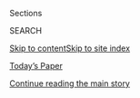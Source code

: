 <div id="app">

<div>

<div class="NYTAppHideMasthead css-zz1s19 e1suatyy0">

<div class="section css-ui9rw0 e1suatyy2">

<div class="css-11hrj97 er09x8g0">

<div class="css-6n7j50">

</div>

<span class="css-1dv1kvn">Sections</span>

<div class="css-10488qs">

<span class="css-1dv1kvn">SEARCH</span>

</div>

[Skip to content](#site-content)[Skip to site index](#site-index)

</div>

<div class="css-10698na e1huz5gh0">

</div>

</div>

<div id="masthead-bar-one" class="section hasLinks css-15hmgas e1csuq9d3">

<div class="css-uqyvli e1csuq9d0">

</div>

<div class="css-1uqjmks e1csuq9d1">

</div>

<div class="css-9e9ivx">

[](https://myaccount.nytimes.com/auth/login?response_type=cookie&client_id=vi)

</div>

<div class="css-1bvtpon e1csuq9d2">

[Today’s Paper](https://www.nytimes.com/section/todayspaper)

</div>

</div>

</div>

</div>

<div data-aria-hidden="false">

<div id="site-content" role="main">

<div id="top-wrapper" class="css-15p45cc eaca97t0" type="top">

<div id="top-slug" class="css-19x0jxb eaca97t1" hidden="">

Advertisement

</div>

[Continue reading the main story](#after-top)

<div class="ad top-wrapper" style="text-align:center;height:100%;display:block;min-height:90px">

<div id="top" class="place-ad" data-position="top" data-size-key="top">

</div>

</div>

<div id="after-top">

</div>

</div>

<div id="collection-paul-krugman" class="section css-15h4p1b e9abtgs0">

<div class="css-1j21atc e1svk9qx1">

<div class="css-fmiefx e1svk9qx2">

<div class="css-1hk7r2m eu54l5x0">

<div id="sponsor-wrapper" class="css-7a1pgi eaca97t0" type="sponsor" hidden="">

<div id="sponsor-slug" class="css-1l4mleb eaca97t1" hidden="">

Supported by

</div>

[Continue reading the main story](#after-sponsor)

<div id="sponsor" class="ad sponsor-wrapper" style="text-align:left;height:100%;display:block">

</div>

<div id="after-sponsor">

</div>

</div>

</div>

### <span class="css-1032l74 ezz4tcd1">[Opinion](/section/opinion)</span>

</div>

<div class="css-nfcc9b e1svk9qx3">

<div class="css-zpl4ow e1svk9qx7">

![avatar](https://static01.nyt.com/images/2018/04/02/opinion/paul-krugman/paul-krugman-thumbLarge.png)

</div>

<div class="css-vl9dhg e1svk9qx5">

<div class="css-1nrhkj6 e1svk9qx6">

# Paul Krugman

<div class="follow-button-placeholder" data-collection-id="">

</div>

</div>

## <span>Macroeconomics, trade, health care, social policy and politics.</span> <span class="css-dd5dyy">More**</span>

</div>

</div>

## <span>Macroeconomics, trade, health care, social policy and politics.</span> <span class="css-dd5dyy">More**</span>

</div>

<div class="css-1ywsdp4">

Paul Krugman joined The New York Times in 1999 as an Op-Ed columnist. He
is distinguished professor in the Graduate Center Economics Ph.D.
program and distinguished scholar at the Luxembourg Income Study Center
at the City University of New York. In addition, he is professor
emeritus of Princeton University’s Woodrow Wilson School.

In 2008, Mr. Krugman was the sole recipient of the Nobel Memorial Prize
in Economic Sciences for his work on international trade theory.

Mr. Krugman received his B.A. from Yale University in 1974 and his Ph.D.
from M.I.T. in 1977. He has taught at Yale, M.I.T. and Stanford. At
M.I.T. he became the Ford International Professor of Economics.

Mr. Krugman is the author or editor of 27 books and more than 200 papers
in professional journals and edited volumes. His professional reputation
rests largely on work in international trade and finance; he is one of
the founders of the “new trade theory,” a major rethinking of the theory
of international trade. In recognition of that work, in 1991 the
American Economic Association awarded him its John Bates Clark medal.
Mr. Krugman’s current academic research is focused on economic and
currency crises.

At the same time, Mr. Krugman has written extensively for a broader
public audience. Some of his articles on economic issues, originally
published in Foreign Affairs, Harvard Business Review, Scientific
American and other journals, are reprinted in Pop Internationalism and
The Accidental Theorist.

[Sign up for his weekly newsletter
here.](https://www.nytimes.com/newsletters/paul-krugman)

</div>

<div class="css-1rclpnj ekkqrpp0">

</div>

<div class="css-185go5a e1o5byef0">

<div class="css-15cbhtu">

  - [Latest](#stream-panel)
  - <span class="css-6n7j50">Search</span>
    <div class="control">
    <div class="label-container css-1dv1kvn">
    Search
    </div>
    <div class="css-wm4t3d">
    **<span id="clear-search-input" class="css-1dv1kvn">Clear this text
    input</span>
    </div>
    </div>
    <span class="css-1iovbfw"></span>

<div id="stream-panel" class="section css-8msx5b e1jz0cab1">

<div class="css-13mho3u">

1.  
    
    <div class="css-1cp3ece">
    
    <div class="css-1l4spti">
    
    [](/2020/08/06/opinion/coronavirus-us-recession.html)
    
    <div class="css-79elbk">
    
    ![](https://static01.nyt.com/images/2020/08/08/opinion/06krugmanWeb/06krugmanWeb-thumbWide.jpg?quality=75&auto=webp&disable=upscale)
    
    </div>
    
    ## Coming Next: The Greater Recession
    
    The suspension of federal benefits would create damage almost as
    terrifying as the economic effects of the coronavirus.
    
    <div class="css-1nqbnmb ea5icrr0">
    
    By <span class="css-1n7hynb">Paul Krugman</span>
    
    </div>
    
    </div>
    
    <div class="css-1lc2l26 e1xfvim33">
    
    </div>
    
    </div>

2.  
    
    <div class="css-1cp3ece">
    
    <div class="css-1l4spti">
    
    [](/2020/08/03/opinion/republicans-unemployed-coronavirus.html)
    
    <div class="css-79elbk">
    
    ![](https://static01.nyt.com/images/2020/08/03/opinion/03krugmanWe/03krugmanWe-thumbWide-v2.jpg?quality=75&auto=webp&disable=upscale)
    
    </div>
    
    ## The Unemployed Stare Into the Abyss. Republicans Look Away.
    
    The cruelty and ignorance of Trump and his allies are creating
    another gratuitous disaster.
    
    <div class="css-1nqbnmb ea5icrr0">
    
    By <span class="css-1n7hynb">Paul Krugman</span>
    
    </div>
    
    </div>
    
    <div class="css-1lc2l26 e1xfvim33">
    
    </div>
    
    </div>

3.  
    
    <div class="css-1cp3ece">
    
    <div class="css-1l4spti">
    
    [](/2020/07/30/opinion/trump-coronavirus-economy.html)
    
    <div class="css-79elbk">
    
    ![](https://static01.nyt.com/images/2020/07/30/opinion/30krugmanWeb/30krugmanWeb-thumbWide.jpg?quality=75&auto=webp&disable=upscale)
    
    </div>
    
    ## The Nightmare on Pennsylvania Avenue
    
    Trump is the kind of boss who can’t do the job — and won’t go away.
    
    <div class="css-1nqbnmb ea5icrr0">
    
    By <span class="css-1n7hynb">Paul Krugman</span>
    
    </div>
    
    </div>
    
    <div class="css-1lc2l26 e1xfvim33">
    
    </div>
    
    </div>

4.  
    
    <div class="css-1cp3ece">
    
    <div class="css-1l4spti">
    
    [](/2020/07/27/opinion/us-republicans-coronavirus.html)
    
    <div class="css-79elbk">
    
    ![](https://static01.nyt.com/images/2020/07/27/opinion/27krugmanWeb/27krugmanWeb-thumbWide.jpg?quality=75&auto=webp&disable=upscale)
    
    </div>
    
    ## The Cult of Selfishness Is Killing America
    
    The right has made irresponsible behavior a key principle.
    
    <div class="css-1nqbnmb ea5icrr0">
    
    By <span class="css-1n7hynb">Paul Krugman</span>
    
    </div>
    
    <div class="css-185051n">
    
    [阅读简体中文版](https://cn.nytimes.com/opinion/20200728/us-republicans-coronavirus/ "Read in Simplified Chinese")[閱讀繁體中文版](https://cn.nytimes.com/opinion/20200728/us-republicans-coronavirus/zh-hant/ "Read in Traditional Chinese")
    
    </div>
    
    </div>
    
    <div class="css-1lc2l26 e1xfvim33">
    
    </div>
    
    </div>

5.  
    
    <div class="css-1cp3ece">
    
    <div class="css-1l4spti">
    
    [](/2020/07/23/opinion/us-italy-coronavirus.html)
    
    <div class="css-79elbk">
    
    ![](https://static01.nyt.com/images/2020/07/23/opinion/23krugmanWeb/23krugmanWeb-thumbWide.jpg?quality=75&auto=webp&disable=upscale)
    
    </div>
    
    ## Why Can’t Trump’s America Be Like Italy?
    
    On the coronavirus, the “sick man of Europe” puts us to shame.
    
    <div class="css-1nqbnmb ea5icrr0">
    
    By <span class="css-1n7hynb">Paul Krugman</span>
    
    </div>
    
    </div>
    
    <div class="css-1lc2l26 e1xfvim33">
    
    </div>
    
    </div>

6.  
    
    <div class="css-1cp3ece">
    
    <div class="css-1l4spti">
    
    [](/2020/07/20/opinion/trump-coronavirus-testing.html)
    
    <div class="css-79elbk">
    
    ![](https://static01.nyt.com/images/2020/07/20/opinion/20krugmanWeb/20krugmanWeb-thumbWide.jpg?quality=75&auto=webp&disable=upscale)
    
    </div>
    
    ## What You Don’t Know Can’t Hurt Trump
    
    “Slow the testing down,” he said, and it’s happening.
    
    <div class="css-1nqbnmb ea5icrr0">
    
    By <span class="css-1n7hynb">Paul Krugman</span>
    
    </div>
    
    </div>
    
    <div class="css-1lc2l26 e1xfvim33">
    
    </div>
    
    </div>

7.  
    
    <div class="css-1cp3ece">
    
    <div class="css-1l4spti">
    
    [](/2020/07/18/opinion/republicans-keep-flunking-microbe-economics.html)
    
    <div class="css-79elbk">
    
    ![](https://static01.nyt.com/images/2020/07/18/opinion/18krugman2/18krugman2-thumbWide.jpg?quality=75&auto=webp&disable=upscale)
    
    </div>
    
    ## Republicans Keep Flunking Microbe Economics
    
    Getting other people sick isn’t an “individual choice.”
    
    <div class="css-1nqbnmb ea5icrr0">
    
    By <span class="css-1n7hynb">Paul Krugman</span>
    
    </div>
    
    </div>
    
    <div class="css-1lc2l26 e1xfvim33">
    
    </div>
    
    </div>

8.  
    
    <div class="css-1cp3ece">
    
    <div class="css-1l4spti">
    
    [](/2020/07/16/opinion/coronavirus-economy-unemployment.html)
    
    <div class="css-79elbk">
    
    ![](https://static01.nyt.com/images/2020/07/16/opinion/16krugmanWeb/merlin_173028825_fdf86537-fb18-4527-873f-051d0579b13c-thumbWide.jpg?quality=75&auto=webp&disable=upscale)
    
    </div>
    
    ## The Next Disaster Is Just a Few Days Away
    
    Millions of unemployed Americans face imminent catastrophe.
    
    <div class="css-1nqbnmb ea5icrr0">
    
    By <span class="css-1n7hynb">Paul Krugman</span>
    
    </div>
    
    </div>
    
    <div class="css-1lc2l26 e1xfvim33">
    
    </div>
    
    </div>

9.  
    
    <div class="css-1cp3ece">
    
    <div class="css-1l4spti">
    
    [](/2020/07/13/opinion/coronavirus-schools-bars.html)
    
    <div class="css-79elbk">
    
    ![](https://static01.nyt.com/images/2020/07/13/opinion/13krugmanWeb/13krugmanWeb-thumbWide.jpg?quality=75&auto=webp&disable=upscale)
    
    </div>
    
    ## America Drank Away Its Children’s Future
    
    As the school year looms, the pandemic is still raging.
    
    <div class="css-1nqbnmb ea5icrr0">
    
    By <span class="css-1n7hynb">Paul Krugman</span>
    
    </div>
    
    </div>
    
    <div class="css-1lc2l26 e1xfvim33">
    
    </div>
    
    </div>

10. 
    
    <div class="css-1cp3ece">
    
    <div class="css-1l4spti">
    
    [](/2020/07/09/opinion/trump-coronavirus.html)
    
    <div class="css-79elbk">
    
    ![](https://static01.nyt.com/images/2020/07/09/opinion/09krugman1/merlin_173860392_59b3040f-fc6a-42e1-980c-759ddbaeabe8-thumbWide.jpg?quality=75&auto=webp&disable=upscale)
    
    </div>
    
    ## The Deadly Delusions of Mad King Donald
    
    He won’t give up on a failing pandemic strategy.
    
    <div class="css-1nqbnmb ea5icrr0">
    
    By <span class="css-1n7hynb">Paul Krugman</span>
    
    </div>
    
    </div>
    
    <div class="css-1lc2l26 e1xfvim33">
    
    </div>
    
    </div>

<div class="css-13mho3u">

<div class="css-1t62hi8">

<div class="css-1stvaey">

Show More

<div>

<div style="border:0;clip:rect(0 0 0 0);height:1px;margin:-1px;overflow:hidden;white-space:nowrap;padding:0;width:1px;position:absolute" role="log" data-aria-live="assertive">

</div>

<div style="border:0;clip:rect(0 0 0 0);height:1px;margin:-1px;overflow:hidden;white-space:nowrap;padding:0;width:1px;position:absolute" role="log" data-aria-live="assertive">

</div>

<div style="border:0;clip:rect(0 0 0 0);height:1px;margin:-1px;overflow:hidden;white-space:nowrap;padding:0;width:1px;position:absolute" role="log" data-aria-live="polite">

</div>

<div style="border:0;clip:rect(0 0 0 0);height:1px;margin:-1px;overflow:hidden;white-space:nowrap;padding:0;width:1px;position:absolute" role="log" data-aria-live="polite">

</div>

</div>

</div>

</div>

</div>

</div>

<div class="css-g6hk37 supplemental">

<div id="mid1-wrapper" class="css-10wkyv7 eaca97t0" type="lede">

<div id="mid1-slug" class="css-1tag3rd eaca97t1">

Advertisement

</div>

[Continue reading the main story](#after-mid1)

<div id="mid1" class="ad mid1-wrapper" style="text-align:center;height:100%;display:block;min-height:250px">

</div>

<div id="after-mid1">

</div>

</div>

<div id="mktg-wrapper" class="css-oxle51 eaca97t0" type="mktg">

<div id="mktg-slug" class="css-1tag3rd eaca97t1">

Advertisement

</div>

[Continue reading the main story](#after-mktg)

<div id="mktg" class="ad mktg-wrapper" style="text-align:center;height:100%;display:block">

</div>

<div id="after-mktg">

</div>

</div>

</div>

</div>

</div>

</div>

</div>

</div>

## Site Index

<div>

</div>

## Site Information Navigation

  - [© <span>2020</span> <span>The New York Times
    Company</span>](https://help.nytimes.com/hc/en-us/articles/115014792127-Copyright-notice)

<!-- end list -->

  - [NYTCo](https://www.nytco.com/)
  - [Contact
    Us](https://help.nytimes.com/hc/en-us/articles/115015385887-Contact-Us)
  - [Work with us](https://www.nytco.com/careers/)
  - [Advertise](https://nytmediakit.com/)
  - [T Brand Studio](http://www.tbrandstudio.com/)
  - [Your Ad
    Choices](https://www.nytimes.com/privacy/cookie-policy#how-do-i-manage-trackers)
  - [Privacy](https://www.nytimes.com/privacy)
  - [Terms of
    Service](https://help.nytimes.com/hc/en-us/articles/115014893428-Terms-of-service)
  - [Terms of
    Sale](https://help.nytimes.com/hc/en-us/articles/115014893968-Terms-of-sale)
  - [Site Map](https://spiderbites.nytimes.com)
  - [Help](https://help.nytimes.com/hc/en-us)
  - [Subscriptions](https://www.nytimes.com/subscription?campaignId=37WXW)

</div>

</div>
